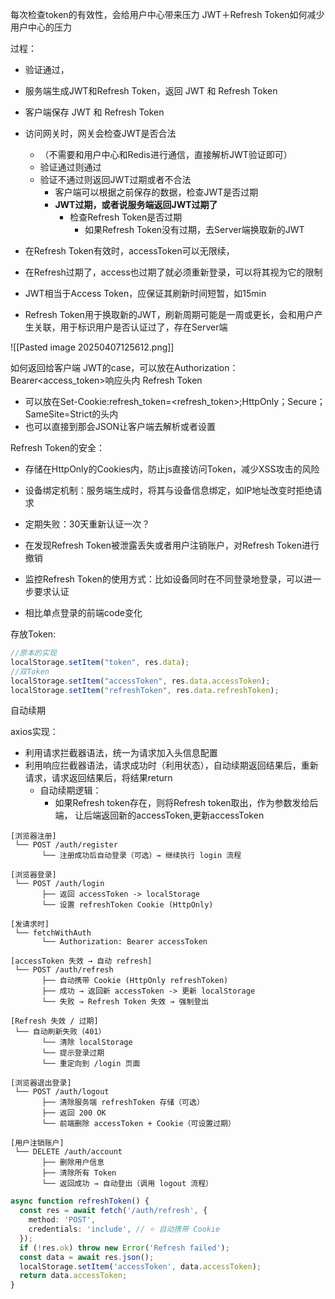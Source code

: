 
每次检查token的有效性，会给用户中心带来压力
JWT＋Refresh Token如何减少用户中心的压力

过程：
- 验证通过，
- 服务端生成JWT和Refresh Token，返回 JWT 和 Refresh Token
- 客户端保存 JWT 和 Refresh Token
- 访问网关时，网关会检查JWT是否合法
	- （不需要和用户中心和Redis进行通信，直接解析JWT验证即可）
	- 验证通过则通过
	- 验证不通过则返回JWT过期或者不合法
		- 客户端可以根据之前保存的数据，检查JWT是否过期
		- **JWT过期，或者说服务端返回JWT过期了**
			- 检查Refresh Token是否过期
				- 如果Refresh Token没有过期，去Server端换取新的JWT


- 在Refresh Token有效时，accessToken可以无限续，
- 在Refresh过期了，access也过期了就必须重新登录，可以将其视为它的限制

- JWT相当于Access Token，应保证其刷新时间短暂，如15min
- Refresh Token用于换取新的JWT，刷新周期可能是一周或更长，会和用户产生关联，用于标识用户是否认证过了，存在Server端

![[Pasted image 20250407125612.png]]

如何返回给客户端
JWT的case，可以放在Authorization：Bearer<access_token>响应头内
Refresh Token
- 可以放在Set-Cookie:refresh_token=<refresh_token>;HttpOnly；Secure；SameSite=Strict的头内
- 也可以直接到那会JSON让客户端去解析或者设置

Refresh Token的安全：
- 存储在HttpOnly的Cookies内，防止js直接访问Token，减少XSS攻击的风险
- 设备绑定机制：服务端生成时，将其与设备信息绑定，如IP地址改变时拒绝请求
- 定期失败：30天重新认证一次？
- 在发现Refresh Token被泄露丢失或者用户注销账户，对Refresh Token进行撤销
- 监控Refresh Token的使用方式：比如设备同时在不同登录地登录，可以进一步要求认证




- 相比单点登录的前端code变化

存放Token:
```ts
//原本的实现
localStorage.setItem("token", res.data);
//双Token
localStorage.setItem("accessToken", res.data.accessToken);
localStorage.setItem("refreshToken", res.data.refreshToken);
```

自动续期

axios实现：
- 利用请求拦截器语法，统一为请求加入头信息配置
- 利用响应拦截器语法，请求成功时（利用状态），自动续期返回结果后，重新请求，请求返回结果后，将结果return
	- 自动续期逻辑：
		- 如果Refresh token存在，则将Refresh token取出，作为参数发给后端， 让后端返回新的accessToken,更新accessToken






```pgsql
[浏览器注册]
 └── POST /auth/register
       └── 注册成功后自动登录（可选）→ 继续执行 login 流程

[浏览器登录]
 └── POST /auth/login
       ├── 返回 accessToken -> localStorage
       └── 设置 refreshToken Cookie (HttpOnly)

[发请求时]
 └── fetchWithAuth
       └── Authorization: Bearer accessToken

[accessToken 失效 → 自动 refresh]
 └── POST /auth/refresh
       ├── 自动携带 Cookie (HttpOnly refreshToken)
       ├── 成功 → 返回新 accessToken -> 更新 localStorage
       └── 失败 → Refresh Token 失效 → 强制登出

[Refresh 失效 / 过期]
 └── 自动刷新失败（401）
       └── 清除 localStorage
       └── 提示登录过期
       └── 重定向到 /login 页面

[浏览器退出登录]
 └── POST /auth/logout
       ├── 清除服务端 refreshToken 存储（可选）
       ├── 返回 200 OK
       └── 前端删除 accessToken + Cookie（可设置过期）

[用户注销账户]
 └── DELETE /auth/account
       ├── 删除用户信息
       ├── 清除所有 Token
       └── 返回成功 → 自动登出（调用 logout 流程）

```



```ts
async function refreshToken() {
  const res = await fetch('/auth/refresh', {
    method: 'POST',
    credentials: 'include', // ⭐️ 自动携带 Cookie
  });
  if (!res.ok) throw new Error('Refresh failed');
  const data = await res.json();
  localStorage.setItem('accessToken', data.accessToken);
  return data.accessToken;
}
```